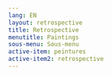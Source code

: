 ```yaml
---
lang: EN
layout: retrospective
title: Retrospective
menutitle: Paintings
sous-menu: Sous-menu
active-item: peintures
active-item2: retrospective
---
```

